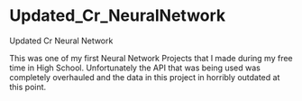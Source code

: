 # Updated_Cr_NeuralNetwork
Updated Cr Neural Network

This was one of my first Neural Network Projects that I made during my free time in High School. Unfortunately the API that was being used was completely overhauled and the data in this project in horribly outdated at this point.
